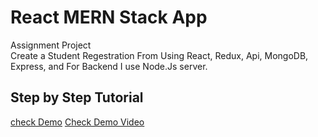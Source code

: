 # React MERN Stack App

Assignment Project<br>
Create a Student Regestration From Using React, Redux, Api, MongoDB, Express, and For Backend I use Node.Js server.


## Step by Step Tutorial
[check Demo](https://657b2a3176b49c398fb62240--eclectic-salmiakki-1b5efa.netlify.app/)
[Check Demo Video](https://clipchamp.com/watch/ECv84CXvBvF)
